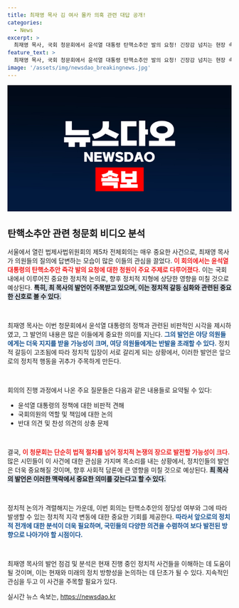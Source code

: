 ```yaml
---
title: 최재영 목사 김 여사 몰카 의혹 관련 대답 공개!
categories:
  - News
excerpt: >
  최재영 목사, 국회 청문회에서 윤석열 대통령 탄핵소추안 발의 요청! 긴장감 넘치는 현장 속 의원들과의 치열한 논쟁이 담긴 생생한 순간을 놓치지 마세요!
feature_text: >
  최재영 목사, 국회 청문회에서 윤석열 대통령 탄핵소추안 발의 요청! 긴장감 넘치는 현장 속 의원들과의 치열한 논쟁이 담긴 생생한 순간을 놓치지 마세요!
image: '/assets/img/newsdao_breakingnews.jpg'
---
```


<p><img src="/assets/img/newsdao_breakingnews.jpg" alt="pcversion 속보" /></p>

<h2 data-ke-size="size26">탄핵소추안 관련 청문회 비디오 분석</h2>

<p>서울에서 열린 법제사법위원회의 제5차 전체회의는 매우 중요한 사건으로, 최재영 목사가 의원들의 질의에 답변하는 모습이 많은 이들의 관심을 끌었다. <b><span style="color: #ee2323;">이 회의에서는 윤석열 대통령의 탄핵소추안 즉각 발의 요청에 대한 청원이 주요 주제로 다루어졌다.</span></b> 이는 국회 내에서 이루어진 중요한 정치적 논의로, 향후 정치적 지형에 상당한 영향을 미칠 것으로 예상된다. <b><span style="background-color: #21538527;">특히, 최 목사의 발언이 주목받고 있으며, 이는 정치적 갈등 심화와 관련된 중요한 신호로 볼 수 있다.</span></b></p>

<p data-ke-size="size16">&nbsp;</p>

<p>최재영 목사는 이번 청문회에서 윤석열 대통령의 정책과 관련된 비판적인 시각을 제시하였고, 그 발언의 내용은 많은 이들에게 중요한 의미를 지닌다. <b><span style="color: #1a5490;">그의 발언은 야당 의원들에게는 더욱 지지를 받을 가능성이 크며, 여당 의원들에게는 반발을 초래할 수 있다.</span></b> 정치적 갈등이 고조됨에 따라 정치적 입장이 서로 갈리게 되는 상황에서, 이러한 발언은 앞으로의 정치적 행동을 귀추가 주목하게 만든다. </p>

<p data-ke-size="size16">&nbsp;</p>

<p>회의의 진행 과정에서 나온 주요 질문들은 다음과 같은 내용들로 요약될 수 있다:</p>

<ul>
    <li>윤석열 대통령의 정책에 대한 비판적 견해</li>
    <li>국회의원의 역할 및 책임에 대한 논의</li>
    <li>반대 의견 및 찬성 의견의 상충 문제</li>
</ul>

<p data-ke-size="size16">&nbsp;</p>

<p>결국, <b><span style="color: #ee2323;">이 청문회는 단순히 법적 절차를 넘어 정치적 논쟁의 장으로 발전할 가능성이 크다.</span></b> 많은 시민들이 이 사건에 대한 관심을 가지며 목소리를 내는 상황에서, 정치인들의 발언은 더욱 중요해질 것이며, 향후 사회적 담론에 큰 영향을 미칠 것으로 예상된다. <b><span style="background-color: #21538527;">최 목사의 발언은 이러한 맥락에서 중요한 의미를 갖는다고 할 수 있다.</span></b></p>

<p data-ke-size="size16">&nbsp;</p>

<p>정치적 논의가 격렬해지는 가운데, 이번 회의는 탄핵소추안의 정당성 여부와 그에 따라 발생할 수 있는 정치적 지각 변동에 대한 중요한 기회를 제공한다. <b><span style="color: #1a5490;">따라서 앞으로의 정치적 전개에 대한 분석이 더욱 필요하며, 국민들의 다양한 의견을 수렴하여 보다 발전된 방향으로 나아가야 할 시점이다.</span></b></p>

<p data-ke-size="size16">&nbsp;</p>

<p>최재영 목사의 발언 점검 및 분석은 현재 진행 중인 정치적 사건들을 이해하는 데 도움이 될 것이며, 이는 현재와 미래의 정치 방향성을 논의하는 데 단초가 될 수 있다. 지속적인 관심을 두고 이 사건을 주목할 필요가 있다.</p>
실시간 뉴스 속보는, <a href="https://newsdao.kr" rel="dofollow">https://newsdao.kr</a>


